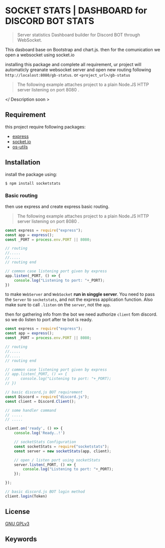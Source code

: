 SOCKET STATS | DASHBOARD for DISCORD BOT STATS
============================================== 
> Server statistics Dashboard builder for Discord BOT through WebSocket.

This dasboard base on Bootstrap and chart.js. then for the comunication we open a websocket using socket.io

installing this package and complete all requirement, ur project will automaticly greanate websocket server and open new routing following `http://localost:8080/gb-status`. or `<project_url>/gb-status`


> The following example attaches project to a plain Node.JS HTTP server listening on port 8080 .

</ Description soon >

## Requirement
this project require following packages:
+ [express](https://www.npmjs.com/package/express)
+ [socket.io](https://www.npmjs.com/package/socket.io)
+ [os-utils](https://www.npmjs.com/package/os-utils)

## Installation
install the package using:
```
$ npm install socketstats
```

### Basic routing
then use express and create express basic routing.
> The following example attaches project to a plain Node.JS HTTP server listening on port 8080 .
```js
const express = require("express");
const app = express();
const _PORT = process.env.PORT || 8080;

// routing
//.....
//.....
// routing end

// common case listening port given by express
app.listen(_PORT, () => {
    console.log("Listening to port: "+_PORT);
})

```

to make `WebServer` and `WebSocket` **run in singgle server**. You need to pass the `Server` to `socketstats`, and not the express application function. Also make sure to call `.listen` on the `server`, not the `app`.

then for gathering info from the bot we need authorize `client` fom discord. so we do listen to port after te bot is ready.
```js
const express = require("express");
const app = express();
const _PORT = process.env.PORT || 8080;

// routing
//.....
//.....
// routing end

// common case listening port given by express
// app.listen(_PORT, () => {
//     console.log("Listening to port: "+_PORT);
// })

// basic discord,js BOT requirement
const Discord = require("discord.js");
const client = Discord.Client();

// some handler command
// .....
// .....

client.on('ready', () => {
    console.log('Ready..!')

    // socketStats Configuration
    const socketStats = require("socketstats");
    const server = new socketStats(app, client);

    // open / listen port using socketStats
    server.listen(_PORT, () => {
        console.log("Listening to port: "+_PORT);
    });

});

// basic discord.js BOT login method
client.login(Token)


```

## License

[GNU GPLv3](#)

## Keywords




